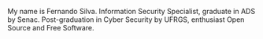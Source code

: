 My name is Fernando Silva. Information Security Specialist, graduate in ADS by Senac. Post-graduation in Cyber ​​Security by UFRGS, enthusiast Open Source and Free Software.